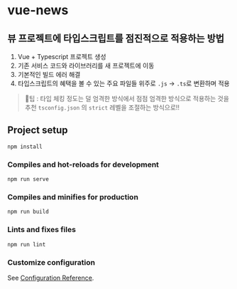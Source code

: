 # vue-news

## 뷰 프로젝트에 타입스크립트를 점진적으로 적용하는 방법
1. Vue + Typescript 프로젝트 생성 
2. 기존 서비스 코드와 라이브러리를 새 프로젝트에 이동 
3. 기본적인 빌드 에러 해결 
4. 타입스크립트의 혜택을 볼 수 있는 주요 파일들 위주로 `.js` -> `.ts`로 변환하며 적용
> 🤔팁 : 타입 체킹 정도는 덜 엄격한 방식에서 점점 엄격한 방식으로 적용하는 것을 추천
>  `tsconfig.json` 의 `strict` 레벨을 조절하는 방식으로!!

## Project setup
```
npm install
```

### Compiles and hot-reloads for development
```
npm run serve
```

### Compiles and minifies for production
```
npm run build
```

### Lints and fixes files
```
npm run lint
```

### Customize configuration
See [Configuration Reference](https://cli.vuejs.org/config/).

